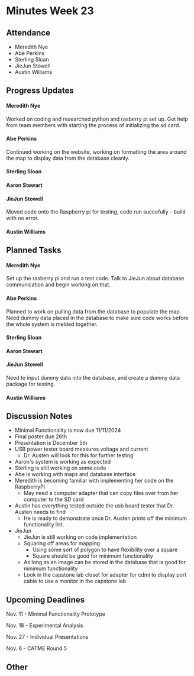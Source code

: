 # Minutes Week 23

## Attendance
   - Meredith Nye
   - Abe Perkins
   - Sterling Sloan
   - JieJun Stowell
   - Austin Williams

## Progress Updates
#### Meredith Nye
Worked on coding and researched python and rasberry pi set up. Got help from team members with starting the process of initializing the sd card. 
#### Abe Perkins
Continued working on the website, working on formatting the area around the map to display data from the database cleanly. 
#### Sterling Sloan
#### Aaron Stewart
#### JieJun Stowell
Moved code onto the Raspberry pi for testing, code run succefully - build with no error.
#### Austin Williams

## Planned Tasks
#### Meredith Nye
Set up the rasberry pi and run a test code. Talk to JieJun about database communication and begin working on that.
#### Abe Perkins
Planned to work on pulling data from the database to populate the map. Need dummy data placed in the database to make sure code works before the whole system is melded together. 
#### Sterling Sloan
#### Aaron Stewart
#### JieJun Stowell
Need to input dummy data into the database, and create a dummy data package for testing.
#### Austin Williams

## Discussion Notes
* Minimal Functionality is now due 11/11/2024
* Final poster due 26th
* Presentation is December 5th
* USB power tester board measures voltage and current 
    * Dr. Austen will look for this for further testing
* Aaron's system is working as expected 
* Sterling is still working on some code
* Abe is working with maps and database interface 
* Meredith is becoming familiar with implementing her code on the RaspberryPi
    * May need a computer adapter that can copy files over from her computer to the SD card
* Austin has everything tested outside the usb board tester that Dr. Austen needs to find
    * He is ready to demonstrate once Dr. Austen prints off the minimum functionality list.
* JieJun
    * JieJun is still working on code implementation
    * Squaring off areas for mapping
        * Using some sort of polygon to have flexibility over a square
        * Square should be good for minimum functionality
    * As long as an image can be stored in the database that is good for minimum functionality
    * Look in the capstone lab closet for adapter for cdmi to display port cable to use a monitor in the capstone lab
## Upcoming Deadlines
Nov. 11 - Minimal Functionality Prototype

Nov. 18 - Experimental Analysis

Nov. 27 - Individual Presentations

Nov. 6 - CATME Round 5
## Other
